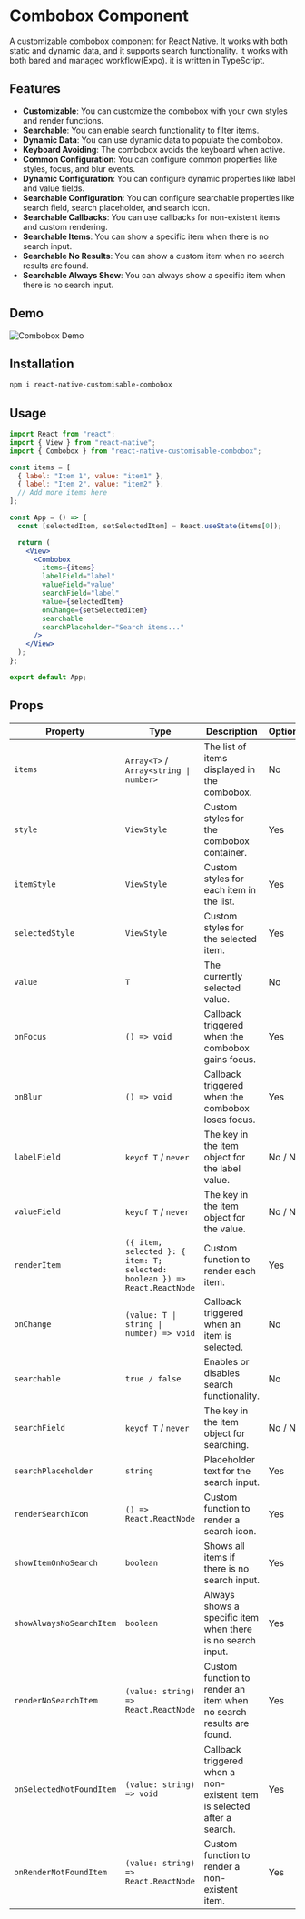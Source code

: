 # Combobox Component

A customizable combobox component for React Native.
It works with both static and dynamic data, and it supports search functionality.
it works with both bared and managed workflow(Expo).
it is written in TypeScript.

## Features

- **Customizable**: You can customize the combobox with your own styles and render functions.
- **Searchable**: You can enable search functionality to filter items.
- **Dynamic Data**: You can use dynamic data to populate the combobox.
- **Keyboard Avoiding**: The combobox avoids the keyboard when active.
- **Common Configuration**: You can configure common properties like styles, focus, and blur events.
- **Dynamic Configuration**: You can configure dynamic properties like label and value fields.
- **Searchable Configuration**: You can configure searchable properties like search field, search placeholder, and search icon.
- **Searchable Callbacks**: You can use callbacks for non-existent items and custom rendering.
- **Searchable Items**: You can show a specific item when there is no search input.
- **Searchable No Results**: You can show a custom item when no search results are found.
- **Searchable Always Show**: You can always show a specific item when there is no search input.

## Demo

![Combobox Demo](https://github.com/Cosmin-Ciolacu/react-native-combobox/blob/main/demo.gif)

## Installation

```sh
npm i react-native-customisable-combobox
```

## Usage

```jsx
import React from "react";
import { View } from "react-native";
import { Combobox } from "react-native-customisable-combobox";

const items = [
  { label: "Item 1", value: "item1" },
  { label: "Item 2", value: "item2" },
  // Add more items here
];

const App = () => {
  const [selectedItem, setSelectedItem] = React.useState(items[0]);

  return (
    <View>
      <Combobox
        items={items}
        labelField="label"
        valueField="value"
        searchField="label"
        value={selectedItem}
        onChange={setSelectedItem}
        searchable
        searchPlaceholder="Search items..."
      />
    </View>
  );
};

export default App;
```

## Props

| **Property**             | **Type**                                                                  | **Description**                                                         | **Optional** | **Configuration**             |
| ------------------------ | ------------------------------------------------------------------------- | ----------------------------------------------------------------------- | ------------ | ----------------------------- |
| `items`                  | `Array<T>` / `Array<string \| number>`                                    | The list of items displayed in the combobox.                            | No           | Common, Dynamic               |
| `style`                  | `ViewStyle`                                                               | Custom styles for the combobox container.                               | Yes          | Common                        |
| `itemStyle`              | `ViewStyle`                                                               | Custom styles for each item in the list.                                | Yes          | Common                        |
| `selectedStyle`          | `ViewStyle`                                                               | Custom styles for the selected item.                                    | Yes          | Common                        |
| `value`                  | `T`                                                                       | The currently selected value.                                           | No           | Common                        |
| `onFocus`                | `() => void`                                                              | Callback triggered when the combobox gains focus.                       | Yes          | Common                        |
| `onBlur`                 | `() => void`                                                              | Callback triggered when the combobox loses focus.                       | Yes          | Common                        |
| `labelField`             | `keyof T` / `never`                                                       | The key in the item object for the label value.                         | No / N/A     | Dynamic                       |
| `valueField`             | `keyof T` / `never`                                                       | The key in the item object for the value.                               | No / N/A     | Dynamic                       |
| `renderItem`             | `({ item, selected }: { item: T; selected: boolean }) => React.ReactNode` | Custom function to render each item.                                    | Yes          | Dynamic                       |
| `onChange`               | `(value: T \| string \| number) => void`                                  | Callback triggered when an item is selected.                            | No           | Dynamic                       |
| `searchable`             | `true / false`                                                            | Enables or disables search functionality.                               | No           | Searchable                    |
| `searchField`            | `keyof T` / `never`                                                       | The key in the item object for searching.                               | No / N/A     | Searchable                    |
| `searchPlaceholder`      | `string`                                                                  | Placeholder text for the search input.                                  | Yes          | Searchable (searchable: true) |
| `renderSearchIcon`       | `() => React.ReactNode`                                                   | Custom function to render a search icon.                                | Yes          | Searchable (searchable: true) |
| `showItemOnNoSearch`     | `boolean`                                                                 | Shows all items if there is no search input.                            | Yes          | Searchable (searchable: true) |
| `showAlwaysNoSearchItem` | `boolean`                                                                 | Always shows a specific item when there is no search input.             | Yes          | Searchable (searchable: true) |
| `renderNoSearchItem`     | `(value: string) => React.ReactNode`                                      | Custom function to render an item when no search results are found.     | Yes          | Searchable (searchable: true) |
| `onSelectedNotFoundItem` | `(value: string) => void`                                                 | Callback triggered when a non-existent item is selected after a search. | Yes          | Searchable (searchable: true) |
| `onRenderNotFoundItem`   | `(value: string) => React.ReactNode`                                      | Custom function to render a non-existent item.                          | Yes          | Searchable (searchable: true) |
